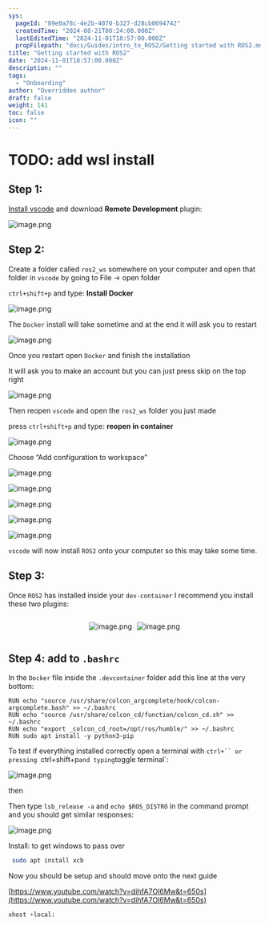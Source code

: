 ```yaml
---
sys:
  pageId: "89e0a78c-4e2b-4070-b327-d28cb0694742"
  createdTime: "2024-08-21T00:24:00.000Z"
  lastEditedTime: "2024-11-01T18:57:00.000Z"
  propFilepath: "docs/Guides/intro_to_ROS2/Getting started with ROS2.md"
title: "Getting started with ROS2"
date: "2024-11-01T18:57:00.000Z"
description: ""
tags:
  - "Onboarding"
author: "Overridden author"
draft: false
weight: 141
toc: false
icon: ""
---
```


# TODO: add wsl install

## Step 1:

[Install vscode](https://code.visualstudio.com/download) and download **Remote Development** plugin:

![image.png](https://prod-files-secure.s3.us-west-2.amazonaws.com/d518164a-d88e-44d1-a4ee-3adb3bd8bce0/efb52993-1881-4a40-b95e-6f020334f022/image.png?X-Amz-Algorithm=AWS4-HMAC-SHA256&X-Amz-Content-Sha256=UNSIGNED-PAYLOAD&X-Amz-Credential=ASIAZI2LB4663IUZB7Q2%2F20250415%2Fus-west-2%2Fs3%2Faws4_request&X-Amz-Date=20250415T220740Z&X-Amz-Expires=3600&X-Amz-Security-Token=IQoJb3JpZ2luX2VjEKv%2F%2F%2F%2F%2F%2F%2F%2F%2F%2FwEaCXVzLXdlc3QtMiJHMEUCIEywB%2FDdTKeiBq1v3ov6Er%2BXHuKK09lIOScsHMIHQKiGAiEAzXAeGbZgPzkOwa9MxzO3E4saPamVstNhyr%2F7p2m6eiIq%2FwMINBAAGgw2Mzc0MjMxODM4MDUiDOeJCywySJ6AaPZdYSrcAxUXODuZ8hM7AwJ5TnPfiyMFTGgPAvyfu2YZiOmiMf2oIbp5c4Y9wWBIeCiqOlvs8Skc15PlUdwUqPDaWUI16ba1Qk6OHLG%2BvwS0QKvYkYlNPKHmM8%2FBPeqrp%2BDj5VucPWZ1ZeV66ipQAuqhaPlh51qgQvfh2QSCXO0YAIP2SrpNhIl9gZBSQhHPEWCR7Qqh6VtixwfTKVcxGEXXSRfuUWaLX4y%2Bxs5%2Bot%2Byn4JvcMjFsvIdnZ0OVQH9tjDRiYPAbuUE6f9J3rlSpj%2BKrSyTZLmUh3l8Jr9JGvcLllMqDU2XgBcvlf6w5HjpCa%2BdTCQLu4Ny9MHX8Y%2F6xtnFO6qy%2F%2Bw9f%2FfnO0WpsDv6EddKAi%2F511YW3yWWqJ5imR7pDSFAs880yAI30RJ1s8xugbCMiJIXCFW2XdUl0rwxPF%2B8sPZ%2B%2FjORPt5cmhqOEfwxSiqX0MbR0b6zKc0Sjh4iTcaOpMbvVQ856xpoT4LhG7iKKB%2BYM0kHAvGZQ2K2ADwMQw9YV6REtNPzC7KQOine9MzDRsgv9klt1tsvo7AX%2Fv5RpizcRkMvlt4VolPpiFE3ZZS6EvD3gQrEBRsJpl8tKXiRfWkkXE1fPVHtJeqlVxfqCxLoYHWHz%2BQWFUCE9AtBMPDV%2Br8GOqUB5AxvtcEtGRTDMJtNWg6VxHJz38ERNQIyt6FXrFyW6WcPLnCda5Jph7xCudixwEGy4wgeIfP3vQBy%2FqUX12Tgz0FPbMXqxNLcS%2BaHVcpIoZDp882jb1ouwJVduQbSeMIGcTR%2FU8%2Fbgqe2dMVzXDU9nJ6tOLYvEfu1ThDbcBtzJAPOjRqW33SisIZ%2FZykNrSsz%2Fvw6q6Jz7hfk9XqWkuaAAeElfoOf&X-Amz-Signature=7e61449e106972b2003566e73359e5ae5f3f473542f7d490ddb30edc969131c9&X-Amz-SignedHeaders=host&x-id=GetObject)

## Step 2:

Create a folder called `ros2_ws` somewhere on your computer and open that folder in `vscode` by going to File → open folder 

`ctrl+shift+p` and type: **Install Docker**

![image.png](https://prod-files-secure.s3.us-west-2.amazonaws.com/d518164a-d88e-44d1-a4ee-3adb3bd8bce0/2269dc0e-1cd5-47ff-bceb-c04ad9b2eab0/image.png?X-Amz-Algorithm=AWS4-HMAC-SHA256&X-Amz-Content-Sha256=UNSIGNED-PAYLOAD&X-Amz-Credential=ASIAZI2LB4663IUZB7Q2%2F20250415%2Fus-west-2%2Fs3%2Faws4_request&X-Amz-Date=20250415T220740Z&X-Amz-Expires=3600&X-Amz-Security-Token=IQoJb3JpZ2luX2VjEKv%2F%2F%2F%2F%2F%2F%2F%2F%2F%2FwEaCXVzLXdlc3QtMiJHMEUCIEywB%2FDdTKeiBq1v3ov6Er%2BXHuKK09lIOScsHMIHQKiGAiEAzXAeGbZgPzkOwa9MxzO3E4saPamVstNhyr%2F7p2m6eiIq%2FwMINBAAGgw2Mzc0MjMxODM4MDUiDOeJCywySJ6AaPZdYSrcAxUXODuZ8hM7AwJ5TnPfiyMFTGgPAvyfu2YZiOmiMf2oIbp5c4Y9wWBIeCiqOlvs8Skc15PlUdwUqPDaWUI16ba1Qk6OHLG%2BvwS0QKvYkYlNPKHmM8%2FBPeqrp%2BDj5VucPWZ1ZeV66ipQAuqhaPlh51qgQvfh2QSCXO0YAIP2SrpNhIl9gZBSQhHPEWCR7Qqh6VtixwfTKVcxGEXXSRfuUWaLX4y%2Bxs5%2Bot%2Byn4JvcMjFsvIdnZ0OVQH9tjDRiYPAbuUE6f9J3rlSpj%2BKrSyTZLmUh3l8Jr9JGvcLllMqDU2XgBcvlf6w5HjpCa%2BdTCQLu4Ny9MHX8Y%2F6xtnFO6qy%2F%2Bw9f%2FfnO0WpsDv6EddKAi%2F511YW3yWWqJ5imR7pDSFAs880yAI30RJ1s8xugbCMiJIXCFW2XdUl0rwxPF%2B8sPZ%2B%2FjORPt5cmhqOEfwxSiqX0MbR0b6zKc0Sjh4iTcaOpMbvVQ856xpoT4LhG7iKKB%2BYM0kHAvGZQ2K2ADwMQw9YV6REtNPzC7KQOine9MzDRsgv9klt1tsvo7AX%2Fv5RpizcRkMvlt4VolPpiFE3ZZS6EvD3gQrEBRsJpl8tKXiRfWkkXE1fPVHtJeqlVxfqCxLoYHWHz%2BQWFUCE9AtBMPDV%2Br8GOqUB5AxvtcEtGRTDMJtNWg6VxHJz38ERNQIyt6FXrFyW6WcPLnCda5Jph7xCudixwEGy4wgeIfP3vQBy%2FqUX12Tgz0FPbMXqxNLcS%2BaHVcpIoZDp882jb1ouwJVduQbSeMIGcTR%2FU8%2Fbgqe2dMVzXDU9nJ6tOLYvEfu1ThDbcBtzJAPOjRqW33SisIZ%2FZykNrSsz%2Fvw6q6Jz7hfk9XqWkuaAAeElfoOf&X-Amz-Signature=ca1424a09ee5274d5ebf8e560548a0cbab5c63d40e2bedd3a82c5141a2cd62de&X-Amz-SignedHeaders=host&x-id=GetObject)

The `Docker` install will take sometime and at the end it will ask you to restart

![image.png](https://prod-files-secure.s3.us-west-2.amazonaws.com/d518164a-d88e-44d1-a4ee-3adb3bd8bce0/ed233f78-be33-4b1f-b89c-9c346c0e961e/image.png?X-Amz-Algorithm=AWS4-HMAC-SHA256&X-Amz-Content-Sha256=UNSIGNED-PAYLOAD&X-Amz-Credential=ASIAZI2LB4663IUZB7Q2%2F20250415%2Fus-west-2%2Fs3%2Faws4_request&X-Amz-Date=20250415T220740Z&X-Amz-Expires=3600&X-Amz-Security-Token=IQoJb3JpZ2luX2VjEKv%2F%2F%2F%2F%2F%2F%2F%2F%2F%2FwEaCXVzLXdlc3QtMiJHMEUCIEywB%2FDdTKeiBq1v3ov6Er%2BXHuKK09lIOScsHMIHQKiGAiEAzXAeGbZgPzkOwa9MxzO3E4saPamVstNhyr%2F7p2m6eiIq%2FwMINBAAGgw2Mzc0MjMxODM4MDUiDOeJCywySJ6AaPZdYSrcAxUXODuZ8hM7AwJ5TnPfiyMFTGgPAvyfu2YZiOmiMf2oIbp5c4Y9wWBIeCiqOlvs8Skc15PlUdwUqPDaWUI16ba1Qk6OHLG%2BvwS0QKvYkYlNPKHmM8%2FBPeqrp%2BDj5VucPWZ1ZeV66ipQAuqhaPlh51qgQvfh2QSCXO0YAIP2SrpNhIl9gZBSQhHPEWCR7Qqh6VtixwfTKVcxGEXXSRfuUWaLX4y%2Bxs5%2Bot%2Byn4JvcMjFsvIdnZ0OVQH9tjDRiYPAbuUE6f9J3rlSpj%2BKrSyTZLmUh3l8Jr9JGvcLllMqDU2XgBcvlf6w5HjpCa%2BdTCQLu4Ny9MHX8Y%2F6xtnFO6qy%2F%2Bw9f%2FfnO0WpsDv6EddKAi%2F511YW3yWWqJ5imR7pDSFAs880yAI30RJ1s8xugbCMiJIXCFW2XdUl0rwxPF%2B8sPZ%2B%2FjORPt5cmhqOEfwxSiqX0MbR0b6zKc0Sjh4iTcaOpMbvVQ856xpoT4LhG7iKKB%2BYM0kHAvGZQ2K2ADwMQw9YV6REtNPzC7KQOine9MzDRsgv9klt1tsvo7AX%2Fv5RpizcRkMvlt4VolPpiFE3ZZS6EvD3gQrEBRsJpl8tKXiRfWkkXE1fPVHtJeqlVxfqCxLoYHWHz%2BQWFUCE9AtBMPDV%2Br8GOqUB5AxvtcEtGRTDMJtNWg6VxHJz38ERNQIyt6FXrFyW6WcPLnCda5Jph7xCudixwEGy4wgeIfP3vQBy%2FqUX12Tgz0FPbMXqxNLcS%2BaHVcpIoZDp882jb1ouwJVduQbSeMIGcTR%2FU8%2Fbgqe2dMVzXDU9nJ6tOLYvEfu1ThDbcBtzJAPOjRqW33SisIZ%2FZykNrSsz%2Fvw6q6Jz7hfk9XqWkuaAAeElfoOf&X-Amz-Signature=9bb908a93e3f9370fd68a424afabd0321e5390a2e57988e391ee8f6694ce18a9&X-Amz-SignedHeaders=host&x-id=GetObject)

Once you restart open `Docker` and finish the installation

It will ask you to make an account but you can just press skip on the top right

![image.png](https://prod-files-secure.s3.us-west-2.amazonaws.com/d518164a-d88e-44d1-a4ee-3adb3bd8bce0/21010ad9-1659-4fd9-9f59-9932a09b2a3d/image.png?X-Amz-Algorithm=AWS4-HMAC-SHA256&X-Amz-Content-Sha256=UNSIGNED-PAYLOAD&X-Amz-Credential=ASIAZI2LB4663IUZB7Q2%2F20250415%2Fus-west-2%2Fs3%2Faws4_request&X-Amz-Date=20250415T220740Z&X-Amz-Expires=3600&X-Amz-Security-Token=IQoJb3JpZ2luX2VjEKv%2F%2F%2F%2F%2F%2F%2F%2F%2F%2FwEaCXVzLXdlc3QtMiJHMEUCIEywB%2FDdTKeiBq1v3ov6Er%2BXHuKK09lIOScsHMIHQKiGAiEAzXAeGbZgPzkOwa9MxzO3E4saPamVstNhyr%2F7p2m6eiIq%2FwMINBAAGgw2Mzc0MjMxODM4MDUiDOeJCywySJ6AaPZdYSrcAxUXODuZ8hM7AwJ5TnPfiyMFTGgPAvyfu2YZiOmiMf2oIbp5c4Y9wWBIeCiqOlvs8Skc15PlUdwUqPDaWUI16ba1Qk6OHLG%2BvwS0QKvYkYlNPKHmM8%2FBPeqrp%2BDj5VucPWZ1ZeV66ipQAuqhaPlh51qgQvfh2QSCXO0YAIP2SrpNhIl9gZBSQhHPEWCR7Qqh6VtixwfTKVcxGEXXSRfuUWaLX4y%2Bxs5%2Bot%2Byn4JvcMjFsvIdnZ0OVQH9tjDRiYPAbuUE6f9J3rlSpj%2BKrSyTZLmUh3l8Jr9JGvcLllMqDU2XgBcvlf6w5HjpCa%2BdTCQLu4Ny9MHX8Y%2F6xtnFO6qy%2F%2Bw9f%2FfnO0WpsDv6EddKAi%2F511YW3yWWqJ5imR7pDSFAs880yAI30RJ1s8xugbCMiJIXCFW2XdUl0rwxPF%2B8sPZ%2B%2FjORPt5cmhqOEfwxSiqX0MbR0b6zKc0Sjh4iTcaOpMbvVQ856xpoT4LhG7iKKB%2BYM0kHAvGZQ2K2ADwMQw9YV6REtNPzC7KQOine9MzDRsgv9klt1tsvo7AX%2Fv5RpizcRkMvlt4VolPpiFE3ZZS6EvD3gQrEBRsJpl8tKXiRfWkkXE1fPVHtJeqlVxfqCxLoYHWHz%2BQWFUCE9AtBMPDV%2Br8GOqUB5AxvtcEtGRTDMJtNWg6VxHJz38ERNQIyt6FXrFyW6WcPLnCda5Jph7xCudixwEGy4wgeIfP3vQBy%2FqUX12Tgz0FPbMXqxNLcS%2BaHVcpIoZDp882jb1ouwJVduQbSeMIGcTR%2FU8%2Fbgqe2dMVzXDU9nJ6tOLYvEfu1ThDbcBtzJAPOjRqW33SisIZ%2FZykNrSsz%2Fvw6q6Jz7hfk9XqWkuaAAeElfoOf&X-Amz-Signature=74384124399ef8e580bd2ce83393c7467eb85215b058a25e1651760403a93620&X-Amz-SignedHeaders=host&x-id=GetObject)

Then reopen `vscode` and open the `ros2_ws` folder you just made

press `ctrl+shift+p` and type: **reopen in container**

![image.png](https://prod-files-secure.s3.us-west-2.amazonaws.com/d518164a-d88e-44d1-a4ee-3adb3bd8bce0/4e93b8c2-41ad-488c-8095-c74205196118/image.png?X-Amz-Algorithm=AWS4-HMAC-SHA256&X-Amz-Content-Sha256=UNSIGNED-PAYLOAD&X-Amz-Credential=ASIAZI2LB4663IUZB7Q2%2F20250415%2Fus-west-2%2Fs3%2Faws4_request&X-Amz-Date=20250415T220740Z&X-Amz-Expires=3600&X-Amz-Security-Token=IQoJb3JpZ2luX2VjEKv%2F%2F%2F%2F%2F%2F%2F%2F%2F%2FwEaCXVzLXdlc3QtMiJHMEUCIEywB%2FDdTKeiBq1v3ov6Er%2BXHuKK09lIOScsHMIHQKiGAiEAzXAeGbZgPzkOwa9MxzO3E4saPamVstNhyr%2F7p2m6eiIq%2FwMINBAAGgw2Mzc0MjMxODM4MDUiDOeJCywySJ6AaPZdYSrcAxUXODuZ8hM7AwJ5TnPfiyMFTGgPAvyfu2YZiOmiMf2oIbp5c4Y9wWBIeCiqOlvs8Skc15PlUdwUqPDaWUI16ba1Qk6OHLG%2BvwS0QKvYkYlNPKHmM8%2FBPeqrp%2BDj5VucPWZ1ZeV66ipQAuqhaPlh51qgQvfh2QSCXO0YAIP2SrpNhIl9gZBSQhHPEWCR7Qqh6VtixwfTKVcxGEXXSRfuUWaLX4y%2Bxs5%2Bot%2Byn4JvcMjFsvIdnZ0OVQH9tjDRiYPAbuUE6f9J3rlSpj%2BKrSyTZLmUh3l8Jr9JGvcLllMqDU2XgBcvlf6w5HjpCa%2BdTCQLu4Ny9MHX8Y%2F6xtnFO6qy%2F%2Bw9f%2FfnO0WpsDv6EddKAi%2F511YW3yWWqJ5imR7pDSFAs880yAI30RJ1s8xugbCMiJIXCFW2XdUl0rwxPF%2B8sPZ%2B%2FjORPt5cmhqOEfwxSiqX0MbR0b6zKc0Sjh4iTcaOpMbvVQ856xpoT4LhG7iKKB%2BYM0kHAvGZQ2K2ADwMQw9YV6REtNPzC7KQOine9MzDRsgv9klt1tsvo7AX%2Fv5RpizcRkMvlt4VolPpiFE3ZZS6EvD3gQrEBRsJpl8tKXiRfWkkXE1fPVHtJeqlVxfqCxLoYHWHz%2BQWFUCE9AtBMPDV%2Br8GOqUB5AxvtcEtGRTDMJtNWg6VxHJz38ERNQIyt6FXrFyW6WcPLnCda5Jph7xCudixwEGy4wgeIfP3vQBy%2FqUX12Tgz0FPbMXqxNLcS%2BaHVcpIoZDp882jb1ouwJVduQbSeMIGcTR%2FU8%2Fbgqe2dMVzXDU9nJ6tOLYvEfu1ThDbcBtzJAPOjRqW33SisIZ%2FZykNrSsz%2Fvw6q6Jz7hfk9XqWkuaAAeElfoOf&X-Amz-Signature=317139c09148a1dfcd9d93303ac054ad89fbf4e998adf4af33bcfb8203715134&X-Amz-SignedHeaders=host&x-id=GetObject)

Choose “Add configuration to workspace”

![image.png](https://prod-files-secure.s3.us-west-2.amazonaws.com/d518164a-d88e-44d1-a4ee-3adb3bd8bce0/9560b282-5060-4989-ba37-97e7b2c22476/image.png?X-Amz-Algorithm=AWS4-HMAC-SHA256&X-Amz-Content-Sha256=UNSIGNED-PAYLOAD&X-Amz-Credential=ASIAZI2LB4663IUZB7Q2%2F20250415%2Fus-west-2%2Fs3%2Faws4_request&X-Amz-Date=20250415T220740Z&X-Amz-Expires=3600&X-Amz-Security-Token=IQoJb3JpZ2luX2VjEKv%2F%2F%2F%2F%2F%2F%2F%2F%2F%2FwEaCXVzLXdlc3QtMiJHMEUCIEywB%2FDdTKeiBq1v3ov6Er%2BXHuKK09lIOScsHMIHQKiGAiEAzXAeGbZgPzkOwa9MxzO3E4saPamVstNhyr%2F7p2m6eiIq%2FwMINBAAGgw2Mzc0MjMxODM4MDUiDOeJCywySJ6AaPZdYSrcAxUXODuZ8hM7AwJ5TnPfiyMFTGgPAvyfu2YZiOmiMf2oIbp5c4Y9wWBIeCiqOlvs8Skc15PlUdwUqPDaWUI16ba1Qk6OHLG%2BvwS0QKvYkYlNPKHmM8%2FBPeqrp%2BDj5VucPWZ1ZeV66ipQAuqhaPlh51qgQvfh2QSCXO0YAIP2SrpNhIl9gZBSQhHPEWCR7Qqh6VtixwfTKVcxGEXXSRfuUWaLX4y%2Bxs5%2Bot%2Byn4JvcMjFsvIdnZ0OVQH9tjDRiYPAbuUE6f9J3rlSpj%2BKrSyTZLmUh3l8Jr9JGvcLllMqDU2XgBcvlf6w5HjpCa%2BdTCQLu4Ny9MHX8Y%2F6xtnFO6qy%2F%2Bw9f%2FfnO0WpsDv6EddKAi%2F511YW3yWWqJ5imR7pDSFAs880yAI30RJ1s8xugbCMiJIXCFW2XdUl0rwxPF%2B8sPZ%2B%2FjORPt5cmhqOEfwxSiqX0MbR0b6zKc0Sjh4iTcaOpMbvVQ856xpoT4LhG7iKKB%2BYM0kHAvGZQ2K2ADwMQw9YV6REtNPzC7KQOine9MzDRsgv9klt1tsvo7AX%2Fv5RpizcRkMvlt4VolPpiFE3ZZS6EvD3gQrEBRsJpl8tKXiRfWkkXE1fPVHtJeqlVxfqCxLoYHWHz%2BQWFUCE9AtBMPDV%2Br8GOqUB5AxvtcEtGRTDMJtNWg6VxHJz38ERNQIyt6FXrFyW6WcPLnCda5Jph7xCudixwEGy4wgeIfP3vQBy%2FqUX12Tgz0FPbMXqxNLcS%2BaHVcpIoZDp882jb1ouwJVduQbSeMIGcTR%2FU8%2Fbgqe2dMVzXDU9nJ6tOLYvEfu1ThDbcBtzJAPOjRqW33SisIZ%2FZykNrSsz%2Fvw6q6Jz7hfk9XqWkuaAAeElfoOf&X-Amz-Signature=b0fbef317b0132e78c3cbf8a4a700e76ec747500a18a6bc9a4f983340e10ea5a&X-Amz-SignedHeaders=host&x-id=GetObject)

![image.png](https://prod-files-secure.s3.us-west-2.amazonaws.com/d518164a-d88e-44d1-a4ee-3adb3bd8bce0/2ee63f81-886b-48e8-a553-dc6e5eac99e4/image.png?X-Amz-Algorithm=AWS4-HMAC-SHA256&X-Amz-Content-Sha256=UNSIGNED-PAYLOAD&X-Amz-Credential=ASIAZI2LB4663IUZB7Q2%2F20250415%2Fus-west-2%2Fs3%2Faws4_request&X-Amz-Date=20250415T220740Z&X-Amz-Expires=3600&X-Amz-Security-Token=IQoJb3JpZ2luX2VjEKv%2F%2F%2F%2F%2F%2F%2F%2F%2F%2FwEaCXVzLXdlc3QtMiJHMEUCIEywB%2FDdTKeiBq1v3ov6Er%2BXHuKK09lIOScsHMIHQKiGAiEAzXAeGbZgPzkOwa9MxzO3E4saPamVstNhyr%2F7p2m6eiIq%2FwMINBAAGgw2Mzc0MjMxODM4MDUiDOeJCywySJ6AaPZdYSrcAxUXODuZ8hM7AwJ5TnPfiyMFTGgPAvyfu2YZiOmiMf2oIbp5c4Y9wWBIeCiqOlvs8Skc15PlUdwUqPDaWUI16ba1Qk6OHLG%2BvwS0QKvYkYlNPKHmM8%2FBPeqrp%2BDj5VucPWZ1ZeV66ipQAuqhaPlh51qgQvfh2QSCXO0YAIP2SrpNhIl9gZBSQhHPEWCR7Qqh6VtixwfTKVcxGEXXSRfuUWaLX4y%2Bxs5%2Bot%2Byn4JvcMjFsvIdnZ0OVQH9tjDRiYPAbuUE6f9J3rlSpj%2BKrSyTZLmUh3l8Jr9JGvcLllMqDU2XgBcvlf6w5HjpCa%2BdTCQLu4Ny9MHX8Y%2F6xtnFO6qy%2F%2Bw9f%2FfnO0WpsDv6EddKAi%2F511YW3yWWqJ5imR7pDSFAs880yAI30RJ1s8xugbCMiJIXCFW2XdUl0rwxPF%2B8sPZ%2B%2FjORPt5cmhqOEfwxSiqX0MbR0b6zKc0Sjh4iTcaOpMbvVQ856xpoT4LhG7iKKB%2BYM0kHAvGZQ2K2ADwMQw9YV6REtNPzC7KQOine9MzDRsgv9klt1tsvo7AX%2Fv5RpizcRkMvlt4VolPpiFE3ZZS6EvD3gQrEBRsJpl8tKXiRfWkkXE1fPVHtJeqlVxfqCxLoYHWHz%2BQWFUCE9AtBMPDV%2Br8GOqUB5AxvtcEtGRTDMJtNWg6VxHJz38ERNQIyt6FXrFyW6WcPLnCda5Jph7xCudixwEGy4wgeIfP3vQBy%2FqUX12Tgz0FPbMXqxNLcS%2BaHVcpIoZDp882jb1ouwJVduQbSeMIGcTR%2FU8%2Fbgqe2dMVzXDU9nJ6tOLYvEfu1ThDbcBtzJAPOjRqW33SisIZ%2FZykNrSsz%2Fvw6q6Jz7hfk9XqWkuaAAeElfoOf&X-Amz-Signature=85ad738bad970a17049589b4eb2847509beca03ed955eea4f12e6c8c260f6a52&X-Amz-SignedHeaders=host&x-id=GetObject)

![image.png](https://prod-files-secure.s3.us-west-2.amazonaws.com/d518164a-d88e-44d1-a4ee-3adb3bd8bce0/ae1580b2-b048-407e-aed9-b584224a7a04/image.png?X-Amz-Algorithm=AWS4-HMAC-SHA256&X-Amz-Content-Sha256=UNSIGNED-PAYLOAD&X-Amz-Credential=ASIAZI2LB4663IUZB7Q2%2F20250415%2Fus-west-2%2Fs3%2Faws4_request&X-Amz-Date=20250415T220740Z&X-Amz-Expires=3600&X-Amz-Security-Token=IQoJb3JpZ2luX2VjEKv%2F%2F%2F%2F%2F%2F%2F%2F%2F%2FwEaCXVzLXdlc3QtMiJHMEUCIEywB%2FDdTKeiBq1v3ov6Er%2BXHuKK09lIOScsHMIHQKiGAiEAzXAeGbZgPzkOwa9MxzO3E4saPamVstNhyr%2F7p2m6eiIq%2FwMINBAAGgw2Mzc0MjMxODM4MDUiDOeJCywySJ6AaPZdYSrcAxUXODuZ8hM7AwJ5TnPfiyMFTGgPAvyfu2YZiOmiMf2oIbp5c4Y9wWBIeCiqOlvs8Skc15PlUdwUqPDaWUI16ba1Qk6OHLG%2BvwS0QKvYkYlNPKHmM8%2FBPeqrp%2BDj5VucPWZ1ZeV66ipQAuqhaPlh51qgQvfh2QSCXO0YAIP2SrpNhIl9gZBSQhHPEWCR7Qqh6VtixwfTKVcxGEXXSRfuUWaLX4y%2Bxs5%2Bot%2Byn4JvcMjFsvIdnZ0OVQH9tjDRiYPAbuUE6f9J3rlSpj%2BKrSyTZLmUh3l8Jr9JGvcLllMqDU2XgBcvlf6w5HjpCa%2BdTCQLu4Ny9MHX8Y%2F6xtnFO6qy%2F%2Bw9f%2FfnO0WpsDv6EddKAi%2F511YW3yWWqJ5imR7pDSFAs880yAI30RJ1s8xugbCMiJIXCFW2XdUl0rwxPF%2B8sPZ%2B%2FjORPt5cmhqOEfwxSiqX0MbR0b6zKc0Sjh4iTcaOpMbvVQ856xpoT4LhG7iKKB%2BYM0kHAvGZQ2K2ADwMQw9YV6REtNPzC7KQOine9MzDRsgv9klt1tsvo7AX%2Fv5RpizcRkMvlt4VolPpiFE3ZZS6EvD3gQrEBRsJpl8tKXiRfWkkXE1fPVHtJeqlVxfqCxLoYHWHz%2BQWFUCE9AtBMPDV%2Br8GOqUB5AxvtcEtGRTDMJtNWg6VxHJz38ERNQIyt6FXrFyW6WcPLnCda5Jph7xCudixwEGy4wgeIfP3vQBy%2FqUX12Tgz0FPbMXqxNLcS%2BaHVcpIoZDp882jb1ouwJVduQbSeMIGcTR%2FU8%2Fbgqe2dMVzXDU9nJ6tOLYvEfu1ThDbcBtzJAPOjRqW33SisIZ%2FZykNrSsz%2Fvw6q6Jz7hfk9XqWkuaAAeElfoOf&X-Amz-Signature=526ee17933969bff0dfee5f6a32da26b6fb270efca94ea0bfe6dabaa9bc56771&X-Amz-SignedHeaders=host&x-id=GetObject)

![image.png](https://prod-files-secure.s3.us-west-2.amazonaws.com/d518164a-d88e-44d1-a4ee-3adb3bd8bce0/53255b28-f75e-430f-b9e3-c0ac8577e42b/image.png?X-Amz-Algorithm=AWS4-HMAC-SHA256&X-Amz-Content-Sha256=UNSIGNED-PAYLOAD&X-Amz-Credential=ASIAZI2LB4663IUZB7Q2%2F20250415%2Fus-west-2%2Fs3%2Faws4_request&X-Amz-Date=20250415T220740Z&X-Amz-Expires=3600&X-Amz-Security-Token=IQoJb3JpZ2luX2VjEKv%2F%2F%2F%2F%2F%2F%2F%2F%2F%2FwEaCXVzLXdlc3QtMiJHMEUCIEywB%2FDdTKeiBq1v3ov6Er%2BXHuKK09lIOScsHMIHQKiGAiEAzXAeGbZgPzkOwa9MxzO3E4saPamVstNhyr%2F7p2m6eiIq%2FwMINBAAGgw2Mzc0MjMxODM4MDUiDOeJCywySJ6AaPZdYSrcAxUXODuZ8hM7AwJ5TnPfiyMFTGgPAvyfu2YZiOmiMf2oIbp5c4Y9wWBIeCiqOlvs8Skc15PlUdwUqPDaWUI16ba1Qk6OHLG%2BvwS0QKvYkYlNPKHmM8%2FBPeqrp%2BDj5VucPWZ1ZeV66ipQAuqhaPlh51qgQvfh2QSCXO0YAIP2SrpNhIl9gZBSQhHPEWCR7Qqh6VtixwfTKVcxGEXXSRfuUWaLX4y%2Bxs5%2Bot%2Byn4JvcMjFsvIdnZ0OVQH9tjDRiYPAbuUE6f9J3rlSpj%2BKrSyTZLmUh3l8Jr9JGvcLllMqDU2XgBcvlf6w5HjpCa%2BdTCQLu4Ny9MHX8Y%2F6xtnFO6qy%2F%2Bw9f%2FfnO0WpsDv6EddKAi%2F511YW3yWWqJ5imR7pDSFAs880yAI30RJ1s8xugbCMiJIXCFW2XdUl0rwxPF%2B8sPZ%2B%2FjORPt5cmhqOEfwxSiqX0MbR0b6zKc0Sjh4iTcaOpMbvVQ856xpoT4LhG7iKKB%2BYM0kHAvGZQ2K2ADwMQw9YV6REtNPzC7KQOine9MzDRsgv9klt1tsvo7AX%2Fv5RpizcRkMvlt4VolPpiFE3ZZS6EvD3gQrEBRsJpl8tKXiRfWkkXE1fPVHtJeqlVxfqCxLoYHWHz%2BQWFUCE9AtBMPDV%2Br8GOqUB5AxvtcEtGRTDMJtNWg6VxHJz38ERNQIyt6FXrFyW6WcPLnCda5Jph7xCudixwEGy4wgeIfP3vQBy%2FqUX12Tgz0FPbMXqxNLcS%2BaHVcpIoZDp882jb1ouwJVduQbSeMIGcTR%2FU8%2Fbgqe2dMVzXDU9nJ6tOLYvEfu1ThDbcBtzJAPOjRqW33SisIZ%2FZykNrSsz%2Fvw6q6Jz7hfk9XqWkuaAAeElfoOf&X-Amz-Signature=a6803b51b43777633b0e77254ef32f9044e2476039aae5930fa5f2d5e937b0a8&X-Amz-SignedHeaders=host&x-id=GetObject)

![image.png](https://prod-files-secure.s3.us-west-2.amazonaws.com/d518164a-d88e-44d1-a4ee-3adb3bd8bce0/7c562767-5af9-4ffb-97d1-327bcdf4ee00/image.png?X-Amz-Algorithm=AWS4-HMAC-SHA256&X-Amz-Content-Sha256=UNSIGNED-PAYLOAD&X-Amz-Credential=ASIAZI2LB4663IUZB7Q2%2F20250415%2Fus-west-2%2Fs3%2Faws4_request&X-Amz-Date=20250415T220740Z&X-Amz-Expires=3600&X-Amz-Security-Token=IQoJb3JpZ2luX2VjEKv%2F%2F%2F%2F%2F%2F%2F%2F%2F%2FwEaCXVzLXdlc3QtMiJHMEUCIEywB%2FDdTKeiBq1v3ov6Er%2BXHuKK09lIOScsHMIHQKiGAiEAzXAeGbZgPzkOwa9MxzO3E4saPamVstNhyr%2F7p2m6eiIq%2FwMINBAAGgw2Mzc0MjMxODM4MDUiDOeJCywySJ6AaPZdYSrcAxUXODuZ8hM7AwJ5TnPfiyMFTGgPAvyfu2YZiOmiMf2oIbp5c4Y9wWBIeCiqOlvs8Skc15PlUdwUqPDaWUI16ba1Qk6OHLG%2BvwS0QKvYkYlNPKHmM8%2FBPeqrp%2BDj5VucPWZ1ZeV66ipQAuqhaPlh51qgQvfh2QSCXO0YAIP2SrpNhIl9gZBSQhHPEWCR7Qqh6VtixwfTKVcxGEXXSRfuUWaLX4y%2Bxs5%2Bot%2Byn4JvcMjFsvIdnZ0OVQH9tjDRiYPAbuUE6f9J3rlSpj%2BKrSyTZLmUh3l8Jr9JGvcLllMqDU2XgBcvlf6w5HjpCa%2BdTCQLu4Ny9MHX8Y%2F6xtnFO6qy%2F%2Bw9f%2FfnO0WpsDv6EddKAi%2F511YW3yWWqJ5imR7pDSFAs880yAI30RJ1s8xugbCMiJIXCFW2XdUl0rwxPF%2B8sPZ%2B%2FjORPt5cmhqOEfwxSiqX0MbR0b6zKc0Sjh4iTcaOpMbvVQ856xpoT4LhG7iKKB%2BYM0kHAvGZQ2K2ADwMQw9YV6REtNPzC7KQOine9MzDRsgv9klt1tsvo7AX%2Fv5RpizcRkMvlt4VolPpiFE3ZZS6EvD3gQrEBRsJpl8tKXiRfWkkXE1fPVHtJeqlVxfqCxLoYHWHz%2BQWFUCE9AtBMPDV%2Br8GOqUB5AxvtcEtGRTDMJtNWg6VxHJz38ERNQIyt6FXrFyW6WcPLnCda5Jph7xCudixwEGy4wgeIfP3vQBy%2FqUX12Tgz0FPbMXqxNLcS%2BaHVcpIoZDp882jb1ouwJVduQbSeMIGcTR%2FU8%2Fbgqe2dMVzXDU9nJ6tOLYvEfu1ThDbcBtzJAPOjRqW33SisIZ%2FZykNrSsz%2Fvw6q6Jz7hfk9XqWkuaAAeElfoOf&X-Amz-Signature=e9099825ea00557925a41802f5459a01bbb1221a309c084f08eaf5c5ce608f66&X-Amz-SignedHeaders=host&x-id=GetObject)

`vscode` will now install `ROS2` onto your computer so this may take some time.

## Step 3:

Once `ROS2` has installed inside your `dev-container` I recommend you install these two plugins:

<div style="display: flex;flex-direction: row; column-gap:10px; max-width: 630px;justify-content: center;">
<div>

![image.png](https://prod-files-secure.s3.us-west-2.amazonaws.com/d518164a-d88e-44d1-a4ee-3adb3bd8bce0/3fc3d550-5a54-4ba1-ba6b-faa01cdb7369/image.png?X-Amz-Algorithm=AWS4-HMAC-SHA256&X-Amz-Content-Sha256=UNSIGNED-PAYLOAD&X-Amz-Credential=ASIAZI2LB466TCN6UFRN%2F20250415%2Fus-west-2%2Fs3%2Faws4_request&X-Amz-Date=20250415T220744Z&X-Amz-Expires=3600&X-Amz-Security-Token=IQoJb3JpZ2luX2VjEKv%2F%2F%2F%2F%2F%2F%2F%2F%2F%2FwEaCXVzLXdlc3QtMiJIMEYCIQCa75W4EtKEG4vofzicaoBG%2B79QKkIuEdCCN0A%2BugIInwIhAN9OpQfN1ALg%2FKxjrIz%2BkWoOGGhzF%2BXru%2BMZuUzCfTf3Kv8DCDQQABoMNjM3NDIzMTgzODA1Igy8XgRsAkbzN3mZOrkq3ANyK%2By6Q7EqJ%2B3Md5GHctJXVBD%2FWy7Rtoe1b3MJmrp6VdWgUc72dXwUggzTl2XYAw4v7uSwS1D5AX%2F8UGIEZb%2B72LNJB%2FDt4tISm72M2%2BrkPCzlGkf5BuDLyWbmfZvkXU%2B4YGZBaDprnk2YWezXX9WFo9%2FBvdNgaVsdSDpbeeAmIZ6JlrzOKwaxxSNvUAjQZJx0fhxTi5pV6mS1qxJw9sh4tNiArxti3vzBjQq1ysOnenMlGlNTssNgkpo%2FjC7X8hADJ%2B9kxkmp3h6mn8CxknGPdDOng7bSqM8uKq4teIMcPRVf31kyksK8fKz8WFac60CmcM6VeyjxEVVhlyZKEcjyh4O3Wfbpatu7kQkcPdvMTg8ZzLRBLQTin7%2BaQFyME81rQqXpx2LE5ZGaZihiQd0s6SwVV7YvWKkS2GKaKlDi%2FtjijgfLhhCm73rS%2BBiBCIrSpv98Xd5LKJ58eYoTZtxWrhxRIJr5A9D0JPKAooK5kznPthwtCG58pc3Lijpv%2BdniNWslwWFgw16NAsViddjI36CHxMG50%2F7zsJcEC%2BYmFs3E7gJ%2FR5tiBfhO9ZeHqFy5i%2BQmB0%2B5001EVD0hFnipq7KQzP4hy2moeLOsujws5eY0LHBQ8rItDEy7BDDb1vq%2FBjqkAY%2BYQUgwgy57uJ5KJmtYgqTWaAhXdi4p8TNXEtQhk%2FWA4f7Ozop3QX1LFasHLDKZQc3S4Y%2F3p%2F7NnMUKxN8ftFgYCaiXIkJw9EAfA7sYoStYI76um0M5PNSqLMMTVZir1PLlpqqfjBzCeuzkKbvPnxDdP1qWuUDUB1GPqNZT%2Bq0NWRUWyGJqLg5W51QjfZWd59ebAiDiVdIdFVoSerTEQ5e396bz&X-Amz-Signature=a2035fd19dfcdd07973ab8c447ac3924f71d9f0d6118e1a782223385c05f6faf&X-Amz-SignedHeaders=host&x-id=GetObject)

</div>
<div>

![image.png](https://prod-files-secure.s3.us-west-2.amazonaws.com/d518164a-d88e-44d1-a4ee-3adb3bd8bce0/d994cc66-13c2-4093-a5a3-f84cf4601a82/image.png?X-Amz-Algorithm=AWS4-HMAC-SHA256&X-Amz-Content-Sha256=UNSIGNED-PAYLOAD&X-Amz-Credential=ASIAZI2LB466TOCF3OCN%2F20250415%2Fus-west-2%2Fs3%2Faws4_request&X-Amz-Date=20250415T220745Z&X-Amz-Expires=3600&X-Amz-Security-Token=IQoJb3JpZ2luX2VjEKv%2F%2F%2F%2F%2F%2F%2F%2F%2F%2FwEaCXVzLXdlc3QtMiJGMEQCIFrrRWOVWIWNeSbU%2BZUIb%2BF8JoKnRviebDHXA6t8PIPAAiB9mSvXzuNMvkSOjt%2FwrjiaKqG30WHx3Et0n8CnhutVZCr%2FAwg0EAAaDDYzNzQyMzE4MzgwNSIMdY2Cfo%2FTB0xaUPuHKtwDAWFMddzvxW6G3jkTB%2FSfHnUcCDGb%2BjLo4PC2nW0495JZZKxrVR1qxZ5PNoYHSgDtbCYfjrBspEEThZXxAA60De9Lp3tr%2BpEbfTCv%2FZjjOlZYK9YzYbTljYbqu%2Byedc4C4F7NSPNgIZgHScUdlZ1RXrEIAklB0PPjPjS%2FbOSWwZ1aqD76yii4Rs04Zqxx7UuW7CYRBiGwkpJzuvwll7%2BeQb0lyx6gZo6OHkzo1a%2FyVRCHT3Zc8sSBvEYhMr%2BUnXoLUCSLSmK02%2FgxFIb5kP8hRaTNiRhB28JzXdBkfq3ZfXbI9mm9Ndtdjxgpx7JuzCQ2jwamo0bi2jNCf4rgRJT46Rue1D3hDNoKrOoUliAA1ncvRAbVFA4Fal1VyWViVMRGBdxpCGTynZ3qk%2FQ9zXtK2%2Bu8QWX5XAu00Mm6pGpfNAnIHzI9FVQwsQGoYUy2CFfyo%2B5crnH%2FzV3JP0tHl%2Bb7ez0bVvCfJgD%2B%2Ff3b8JUDOsOyi1ahe%2BYU8b6gWG1Yx9BdFlikQcwFFeAAlr4LX8l3tPyZgabf%2BC2Ee5JYKUJVaiYMkChwF3%2BU7%2B2QAwnF%2F1VECKPKluKV8O5k9pVXzcOKIyp1UiaaonyWJ%2BUvTGqBQzTvsKSMqoPaijPEl4Aw7NX6vwY6pgGXW9szksTeak7iUSb0mPt9HLWO7IsIbFlHf0CaxQFXtHf%2B3SLXzBYx%2BxCzD1ItZKHOewZkO8uX6j9Ms9%2F1B5UEeWSIKWS9D42oFt%2F7xXX8QCVETPG9lEFLmx09vEVzf0s5v98S8BjonyG9jbPoS0CrCtnj2FMYlX1KJXIgqNVumWNb8tlGKoyRRiTXkiNis2KnhvI0y9fePFMXaqSanJ9Bf%2FSzMVow&X-Amz-Signature=1e651275e3d65f88ae522f29d445c51ad9e6ef298bbcac480a1b272b7c501fd8&X-Amz-SignedHeaders=host&x-id=GetObject)

</div>
</div>

## Step 4: add to `.bashrc`

In the `Docker` file inside the `.devcontainer` folder add this line at the very bottom: 

```docker
RUN echo "source /usr/share/colcon_argcomplete/hook/colcon-argcomplete.bash" >> ~/.bashrc
RUN echo "source /usr/share/colcon_cd/function/colcon_cd.sh" >> ~/.bashrc
RUN echo "export _colcon_cd_root=/opt/ros/humble/" >> ~/.bashrc
RUN sudo apt install -y python3-pip 
```

To test if everything installed correctly open a terminal with `ctrl+`` or pressing `ctrl+shift+p` and typing `toggle terminal`:

![image.png](https://prod-files-secure.s3.us-west-2.amazonaws.com/d518164a-d88e-44d1-a4ee-3adb3bd8bce0/6a4943d8-b04e-4c02-9a58-775f3384d1a5/image.png?X-Amz-Algorithm=AWS4-HMAC-SHA256&X-Amz-Content-Sha256=UNSIGNED-PAYLOAD&X-Amz-Credential=ASIAZI2LB4663IUZB7Q2%2F20250415%2Fus-west-2%2Fs3%2Faws4_request&X-Amz-Date=20250415T220740Z&X-Amz-Expires=3600&X-Amz-Security-Token=IQoJb3JpZ2luX2VjEKv%2F%2F%2F%2F%2F%2F%2F%2F%2F%2FwEaCXVzLXdlc3QtMiJHMEUCIEywB%2FDdTKeiBq1v3ov6Er%2BXHuKK09lIOScsHMIHQKiGAiEAzXAeGbZgPzkOwa9MxzO3E4saPamVstNhyr%2F7p2m6eiIq%2FwMINBAAGgw2Mzc0MjMxODM4MDUiDOeJCywySJ6AaPZdYSrcAxUXODuZ8hM7AwJ5TnPfiyMFTGgPAvyfu2YZiOmiMf2oIbp5c4Y9wWBIeCiqOlvs8Skc15PlUdwUqPDaWUI16ba1Qk6OHLG%2BvwS0QKvYkYlNPKHmM8%2FBPeqrp%2BDj5VucPWZ1ZeV66ipQAuqhaPlh51qgQvfh2QSCXO0YAIP2SrpNhIl9gZBSQhHPEWCR7Qqh6VtixwfTKVcxGEXXSRfuUWaLX4y%2Bxs5%2Bot%2Byn4JvcMjFsvIdnZ0OVQH9tjDRiYPAbuUE6f9J3rlSpj%2BKrSyTZLmUh3l8Jr9JGvcLllMqDU2XgBcvlf6w5HjpCa%2BdTCQLu4Ny9MHX8Y%2F6xtnFO6qy%2F%2Bw9f%2FfnO0WpsDv6EddKAi%2F511YW3yWWqJ5imR7pDSFAs880yAI30RJ1s8xugbCMiJIXCFW2XdUl0rwxPF%2B8sPZ%2B%2FjORPt5cmhqOEfwxSiqX0MbR0b6zKc0Sjh4iTcaOpMbvVQ856xpoT4LhG7iKKB%2BYM0kHAvGZQ2K2ADwMQw9YV6REtNPzC7KQOine9MzDRsgv9klt1tsvo7AX%2Fv5RpizcRkMvlt4VolPpiFE3ZZS6EvD3gQrEBRsJpl8tKXiRfWkkXE1fPVHtJeqlVxfqCxLoYHWHz%2BQWFUCE9AtBMPDV%2Br8GOqUB5AxvtcEtGRTDMJtNWg6VxHJz38ERNQIyt6FXrFyW6WcPLnCda5Jph7xCudixwEGy4wgeIfP3vQBy%2FqUX12Tgz0FPbMXqxNLcS%2BaHVcpIoZDp882jb1ouwJVduQbSeMIGcTR%2FU8%2Fbgqe2dMVzXDU9nJ6tOLYvEfu1ThDbcBtzJAPOjRqW33SisIZ%2FZykNrSsz%2Fvw6q6Jz7hfk9XqWkuaAAeElfoOf&X-Amz-Signature=c451c0abbef6573fba1ce7afbcaa3365c1ce2210f8fd0bea1842fd4aa4652de6&X-Amz-SignedHeaders=host&x-id=GetObject)

then 

Then type `lsb_release -a` and `echo $ROS_DISTRO` in the command prompt and you should get similar responses:

![image.png](https://prod-files-secure.s3.us-west-2.amazonaws.com/d518164a-d88e-44d1-a4ee-3adb3bd8bce0/3e635dec-a805-4e85-8b9e-d000e5b71a4e/image.png?X-Amz-Algorithm=AWS4-HMAC-SHA256&X-Amz-Content-Sha256=UNSIGNED-PAYLOAD&X-Amz-Credential=ASIAZI2LB4663IUZB7Q2%2F20250415%2Fus-west-2%2Fs3%2Faws4_request&X-Amz-Date=20250415T220740Z&X-Amz-Expires=3600&X-Amz-Security-Token=IQoJb3JpZ2luX2VjEKv%2F%2F%2F%2F%2F%2F%2F%2F%2F%2FwEaCXVzLXdlc3QtMiJHMEUCIEywB%2FDdTKeiBq1v3ov6Er%2BXHuKK09lIOScsHMIHQKiGAiEAzXAeGbZgPzkOwa9MxzO3E4saPamVstNhyr%2F7p2m6eiIq%2FwMINBAAGgw2Mzc0MjMxODM4MDUiDOeJCywySJ6AaPZdYSrcAxUXODuZ8hM7AwJ5TnPfiyMFTGgPAvyfu2YZiOmiMf2oIbp5c4Y9wWBIeCiqOlvs8Skc15PlUdwUqPDaWUI16ba1Qk6OHLG%2BvwS0QKvYkYlNPKHmM8%2FBPeqrp%2BDj5VucPWZ1ZeV66ipQAuqhaPlh51qgQvfh2QSCXO0YAIP2SrpNhIl9gZBSQhHPEWCR7Qqh6VtixwfTKVcxGEXXSRfuUWaLX4y%2Bxs5%2Bot%2Byn4JvcMjFsvIdnZ0OVQH9tjDRiYPAbuUE6f9J3rlSpj%2BKrSyTZLmUh3l8Jr9JGvcLllMqDU2XgBcvlf6w5HjpCa%2BdTCQLu4Ny9MHX8Y%2F6xtnFO6qy%2F%2Bw9f%2FfnO0WpsDv6EddKAi%2F511YW3yWWqJ5imR7pDSFAs880yAI30RJ1s8xugbCMiJIXCFW2XdUl0rwxPF%2B8sPZ%2B%2FjORPt5cmhqOEfwxSiqX0MbR0b6zKc0Sjh4iTcaOpMbvVQ856xpoT4LhG7iKKB%2BYM0kHAvGZQ2K2ADwMQw9YV6REtNPzC7KQOine9MzDRsgv9klt1tsvo7AX%2Fv5RpizcRkMvlt4VolPpiFE3ZZS6EvD3gQrEBRsJpl8tKXiRfWkkXE1fPVHtJeqlVxfqCxLoYHWHz%2BQWFUCE9AtBMPDV%2Br8GOqUB5AxvtcEtGRTDMJtNWg6VxHJz38ERNQIyt6FXrFyW6WcPLnCda5Jph7xCudixwEGy4wgeIfP3vQBy%2FqUX12Tgz0FPbMXqxNLcS%2BaHVcpIoZDp882jb1ouwJVduQbSeMIGcTR%2FU8%2Fbgqe2dMVzXDU9nJ6tOLYvEfu1ThDbcBtzJAPOjRqW33SisIZ%2FZykNrSsz%2Fvw6q6Jz7hfk9XqWkuaAAeElfoOf&X-Amz-Signature=8fdb877f22f050a92c7ef9e25938026498187452dd99fa0b5622d117c3770fe7&X-Amz-SignedHeaders=host&x-id=GetObject)

Install:  to get windows to pass over

```bash
 sudo apt install xcb
```

Now you should be setup and should move onto the next guide 

[https://www.youtube.com/watch?v=dihfA7Ol6Mw&t=650s](https://www.youtube.com/watch?v=dihfA7Ol6Mw&t=650s)

```python
xhost +local:
```
